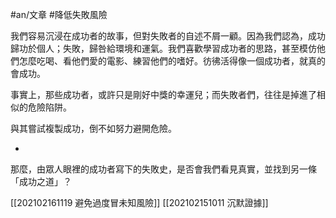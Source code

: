 #an/文章 #降低失敗風險 

我們容易沉浸在成功者的故事，但對失敗者的自述不屑一顧。因為我們認為，成功歸功於個人；失敗，歸咎給環境和運氣。我們喜歡學習成功者的思路，甚至模仿他們怎麼吃喝、看他們愛的電影、練習他們的嗜好。彷彿活得像一個成功者，就真的會成功。

事實上，那些成功者，或許只是剛好中獎的幸運兒；而失敗者們，往往是掉進了相似的危險陷阱。

與其嘗試複製成功，倒不如努力避開危險。

-

那麼，由眾人眼裡的成功者寫下的失敗史，是否會我們看見真實，並找到另一條「成功之道」？

[[202102161119 避免過度冒未知風險]] [[202102151011 沉默證據]]